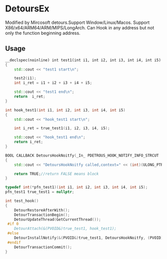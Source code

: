 # DetoursEx
Modified by Mircosoft detours.Support Window/Linux/Macos. Support X86/x64/ARM64/ARM/MIPS/LongArch. 
Can Hook in any address but not only the function beginning address.

## Usage

```c++
__declspec(noinline) int test1(int i1, int i2, int i3, int i4, int i5)
{
	std::cout << "test1 start\n";

	test2(i1);
	int i_ret = i1 + i2 + i3 + i4 + i5;

	std::cout << "test1 end\n";
	return  i_ret;
}

int hook_test1(int i1, int i2, int i3, int i4, int i5)
{
	std::cout << "hook_test1 start\n";

	int i_ret = true_test1(i1, i2, i3, i4, i5);

	std::cout << "hook_test1 end\n";
	return i_ret;
}

BOOL CALLBACK DetoursHookNoitfy(_In_ PDETROUS_HOOK_NOTIFY_INFO_STRCUT  pInfo)
{
	std::cout << "DetoursHookNoitfy called,context=" << (int)(ULONG_PTR)pInfo->pContext << std::endl;

	return TRUE;//return FALSE means block
}

typedef int(*pfn_test1)(int i1, int i2, int i3, int i4, int i5);
pfn_test1 true_test1 = nullptr;

int test_hook()
{
	DetourRestoreAfterWith();
	DetourTransactionBegin();
	DetourUpdateThread(GetCurrentThread());
 #if 0
	DetourAttach(&(PVOID&)true_test1, hook_test1);
 #else
	DetourInstallNotify(&(PVOID&)true_test1, DetoursHookNoitfy, (PVOID)1);
 #endif
	DetourTransactionCommit();
}
```

